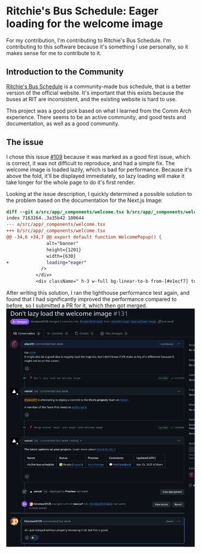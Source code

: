 # Ritchie's Bus Schedule: Eager loading for the welcome image
For my contribution, I'm contributing to Ritchie's Bus Schedule. I'm
contributing to this software because it's something I use personally, so it
makes sense for me to contribute to it.
## Introduction to the Community
[Ritchie's Bus Schedule](https://www.rit-bus.app/) is a community-made bus
schedule, that is a better version of the official website. It's important that
this exists because the buses at RIT are inconsistent, and the existing website
is hard to use.

This project was a good pick based on what I learned from the Comm Arch
experience. There seems to be an active community, and good tests and
documentation, as well as a good community.

## The issue
I chose this issue
[#109](https://github.com/hiromon0125/ritchie-bus-schedule/issues/109) because
it was marked as a good first issue, which is correct, it was not difficult to
reproduce, and had a simple fix. The welcome image is loaded lazily, which is
bad for performance. Because it's above the fold, it'll be displayed
immediately, so lazy loading will make it take longer for the whole page to do
it's first render.

Looking at the issue description, I quickly determined a possible solution to
the problem based on the documentation for the Next.js Image:
```diff
diff --git a/src/app/_components/welcome.tsx b/src/app/_components/welcome.tsx
index 7163264..3a35b42 100644
--- a/src/app/_components/welcome.tsx
+++ b/src/app/_components/welcome.tsx
@@ -34,6 +34,7 @@ export default function WelcomePopup() {
               alt="banner"
               height={1201}
               width={630}
+              loading="eager"
             />
           </div>
           <div className=" h-3 w-full bg-linear-to-b from-[#e1ecf7] to-[#e1ecf700]" />
```
After writing this solution, I ran the lighthouse performance test again, and
found that I had significantly improved the performance compared to before, so
I submitted a PR for it, which then got merged.
![A GitHub PR. I comment "For #109 It might also be a good idea to eagerly load the map too, but I don't know if it'll make as big of a difference because it might not be on the screen. hiromon0125 comments "oh i just merged without properly reviewing it lol, but this is good."](../assets/images/acl2809/pr.png)
